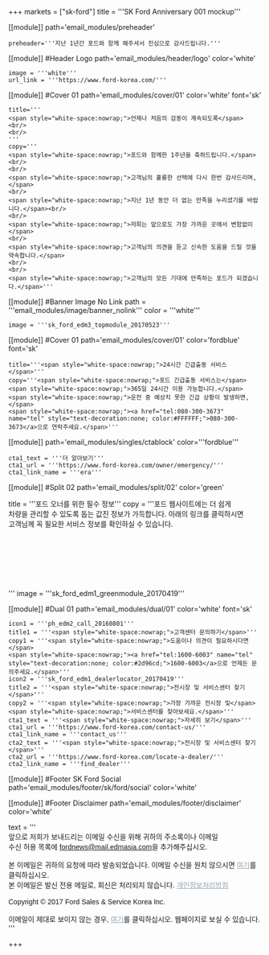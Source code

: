 +++
markets = ["sk-ford"]
title = '''SK Ford Anniversary 001 mockup'''

[[module]]
path='email_modules/preheader'


	preheader='''지난 1년간 포드와 함께 해주셔서 진심으로 감사드립니다.'''

[[module]] #Header Logo
path='email_modules/header/logo'
color='white'

	image = '''white'''
	url_link = '''https://www.ford-korea.com/'''


[[module]] #Cover 01
path='email_modules/cover/01'
color='white'
font='sk'

	title='''
    <span style="white-space:nowrap;">언제나 처음의 감동이 계속되도록</span>
    <br/>
    <br/>
    '''
	copy='''
    <span style="white-space:nowrap;">포드와 함께한 1주년을 축하드립니다.</span>
    <br/>
    <br/>
	<span style="white-space:nowrap;">고객님의 훌륭한 선택에 다시 한번 감사드리며,</span>
    <br/>
	<span style="white-space:nowrap;">지난 1년 동안 더 없는 만족을 누리셨기를 바랍니다.</span><br/>
    <br/>
	<span style="white-space:nowrap;">저희는 앞으로도 가장 가까운 곳에서 변함없이</span>
    <br/>
	<span style="white-space:nowrap;">고객님의 의견을 듣고 신속한 도움을 드릴 것을 약속합니다.</span>
    <br/>
    <br/>
	<span style="white-space:nowrap;">고객님의 모든 기대에 만족하는 포드가 되겠습니다.</span>'''
	
[[module]] #Banner Image No Link
path = '''email_modules/image/banner_nolink'''
color = '''white'''

	image = '''sk_ford_edm3_topmodule_20170523'''

[[module]] #Cover 01
path='email_modules/cover/01'
color='fordblue'
font='sk'

	title='''<span style="white-space:nowrap;">24시간 긴급출동 서비스</span>'''
	copy='''<span style="white-space:nowrap;">포드 긴급출동 서비스는</span> 
	<span style="white-space:nowrap;">365일 24시간 이용 가능합니다.</span>
	<span style="white-space:nowrap;">운전 중 예상치 못한 긴급 상황이 발생하면,</span>
	<span style="white-space:nowrap;"><a href="tel:080-300-3673" name="tel" style="text-decoration:none; color:#FFFFFF;">080-300-3673</a>으로 연락주세요.</span>'''
	
[[module]]
path='email_modules/singles/ctablock'
color='''fordblue'''

	cta1_text = '''더 알아보기'''
	cta1_url = '''https://www.ford-korea.com/owner/emergency/'''
	cta1_link_name = '''era'''

    
[[module]] #Split 02
path='email_modules/split/02'
color='green'

title = '''<span style="white-space:nowrap;">포드 오너를 위한 필수 정보</span>'''
copy = '''<span style="white-space:nowrap;">포드 웹사이트에는 더 쉽게</span>
<span style="white-space:nowrap;">차량을 관리할 수 있도록 돕는</span>
<span style="white-space:nowrap;">값진 정보가 가득합니다.</span>
<span style="white-space:nowrap;">아래의 링크를 클릭하시면</span>
<span style="white-space:nowrap;">고객님께 꼭 필요한 서비스 정보를</span>
<span style="white-space:nowrap;">확인하실 수 있습니다.</span>
<ul style="margin: 20px; padding: 0;text-decoration:underline; color:#FFFFFF">
<li>
        <a href="https://www.ford-korea.com/owner/warranty/" name="warranty" style="text-decoration:underline; color:#FFFFFF;font-family:'Nanum Gothic',Malgun Gothic,sans-serif;">
        <span style="white-space:nowrap;">보증 서비스</span>
    </a>
</li>
<li>
         <a href="https://www.ford-korea.com/owner/maintenance/" name="vehicle_maintenance" style="text-decoration:underline; color:#FFFFFF;font-family:'Nanum Gothic',Malgun Gothic,sans-serif;">
       <span style="white-space:nowrap;">차량 관리</span>
    </a>
</li>
<li>
         <a href="https://www.ford-korea.com/owner/genuine-service/" name="genuine_service" style="text-decoration:underline; color:#FFFFFF;font-family:'Nanum Gothic',Malgun Gothic,sans-serif;">
       <span style="white-space:nowrap;">전문가의 공인 서비스</span>
    </a>
</li>
<li>
         <a href="https://www.ford-korea.com/owner/recall-guidance/" name="recall_guidance" style="text-decoration:underline; color:#FFFFFF;font-family:'Nanum Gothic',Malgun Gothic,sans-serif;">
             <span style="white-space:nowrap;">리콜 안내</span>
    </a>
</li>
</ul>
'''
	image = '''sk_ford_edm1_greenmodule_20170419'''

[[module]] #Dual 01
path='email_modules/dual/01'
color='white'
font='sk'

	icon1 = '''ph_edm2_call_20160801'''
	title1 = '''<span style="white-space:nowrap;">고객센터 문의하기</span>'''
	copy1 = '''<span style="white-space:nowrap;">도움이나 의견이 필요하시다면</span>
	<span style="white-space:nowrap;"><a href="tel:1600-6003" name="tel" style="text-decoration:none; color:#2d96cd;">1600-6003</a>으로 언제든 문의주세요.</span>'''
	icon2 = '''sk_ford_edm1_dealerlocator_20170419'''
    title2 = '''<span style="white-space:nowrap;">전시장 및 서비스센터 찾기</span>'''
	copy2 = '''<span style="white-space:nowrap;">가장 가까운 전시장 및</span>
	<span style="white-space:nowrap;">서비스센터를 찾아보세요.</span>'''
	cta1_text = '''<span style="white-space:nowrap;">자세히 보기</span>'''
	cta1_url = '''https://www.ford-korea.com/contact-us/'''
	cta1_link_name = '''contact_us'''
	cta2_text = '''<span style="white-space:nowrap;">전시장 및 서비스센터 찾기</span>'''
	cta2_url = '''https://www.ford-korea.com/locate-a-dealer/'''
	cta2_link_name = '''find_dealer'''
    

[[module]] #Footer SK Ford Social
path='email_modules/footer/sk/ford/social'
color='white'

[[module]] #Footer Disclaimer
path='email_modules/footer/disclaimer'
color='white'

text = '''
<span style="font-family:'Nanum Gothic',Malgun Gothic,sans-serif">
<br/>
<span style="white-space:nowrap;">앞으로 저희가 보내드리는 이메일 수신을 위해 귀하의 주소록이나 이메일</span>
<span style="white-space:nowrap;">수신 허용 목록에 <span style="font-family:'Nanum Gothic',Malgun Gothic,sans-serif; text-decoration:underline;">fordnews@mail.edmasia.com</span>을 추가해주십시오.</span>
<br/>
<br/>
본 이메일은 귀하의 요청에 따라 발송되었습니다. 이메일 수신을 원치 않으시면 <a href="<%unsubscribe_link_text%>" style="color:#91a4b1; text-decoration:underline">여기</a>를 클릭하십시오.
<br/>
본 이메일은 발신 전용 메일로, 회신은 처리되지 않습니다. <a href="https://www.ford-korea.com/privacy/" name="privacy" style="text-decoration:underline; color:#91a4b1;">개인정보처리방침</a> 
<br/>
<br/>
<span style="white-space:nowrap;">Copyright © 2017 Ford Sales & Service Korea Inc.</span>
<br/>
<br/>
이메일이 제대로 보이지 않는 경우, <a href="<%syslink_message_read url='/public/read_message.jsp'%>" style="color:#91a4b1; text-decoration:underline">여기</a>를 클릭하십시오. 웹페이지로 보실 수 있습니다.</span>
'''

+++
